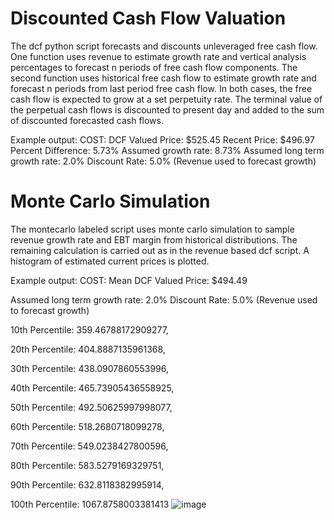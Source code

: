 # Discounted Cash Flow Valuation
The dcf python script forecasts and discounts unleveraged free cash flow. One function uses revenue to estimate growth rate and vertical analysis percentages to forecast
n periods of free cash flow components. The second function uses historical free cash flow to estimate growth rate and forecast n periods from last period free cash flow. 
In both cases, the free cash flow is expected to grow at a set perpetuity rate. The terminal value of the perpetual cash flows is discounted to present day and added to 
the sum of discounted forecasted cash flows.

Example output:
COST:
DCF Valued Price: $525.45
Recent Price: $496.97
Percent Difference: 5.73%
Assumed growth rate: 8.73%
Assumed long term growth rate: 2.0%
Discount Rate: 5.0%
(Revenue used to forecast growth)

# Monte Carlo Simulation
The montecarlo labeled script uses monte carlo simulation to sample revenue growth rate and EBT margin from historical distributions. The remaining calculation is 
carried out as in the revenue based dcf script. A histogram of estimated current prices is plotted.

Example output:
COST:
Mean DCF Valued Price: $494.49

Assumed long term growth rate: 2.0%
Discount Rate: 5.0%
(Revenue used to forecast growth)

10th Percentile: 359.46788172909277,

20th Percentile: 404.8887135961368, 

30th Percentile: 438.0907860553996, 

40th Percentile: 465.73905436558925, 

50th Percentile: 492.50625997998077, 

60th Percentile: 518.2680718099278, 

70th Percentile: 549.0238427800596,  

80th Percentile: 583.5279169329751, 

90th Percentile: 632.8118382995914, 

100th Percentile: 1067.8758003381413
![image](https://user-images.githubusercontent.com/45056473/197664587-c3078b75-80f7-49c8-a9a7-66882f3892a1.png)
